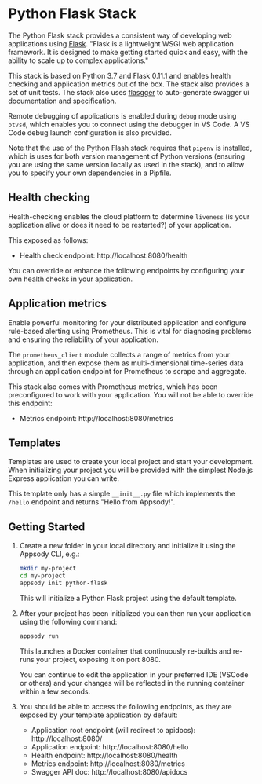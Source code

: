 # Python Flask Stack

The Python Flask stack provides a consistent way of developing web applications using [Flask](http://flask.pocoo.org). "Flask is a lightweight WSGI web application framework. It is designed to make getting started quick and easy, with the ability to scale up to complex applications."

This stack is based on Python 3.7 and Flask 0.11.1 and enables health checking and application metrics out of the box. The stack also provides a set of unit tests. The stack also uses [flasgger](https://github.com/rochacbruno-archive/flasgger) to auto-generate swagger ui
documentation and specification.

Remote debugging of applications is enabled during `debug` mode using `ptvsd`, which enables you to connect using the debugger in VS Code. A VS Code debug launch configuration is also provided.

Note that the use of the Python Flash stack requires that `pipenv` is installed, which is uses for both version management of Python versions (ensuring you are using the same version locally as used in the stack), and to allow you to specify your own dependencies in a Pipfile.

## Health checking

Health-checking enables the cloud platform to determine `liveness` (is your application alive or does it need to be restarted?) of your application.

 This exposed as follows:

- Health check endpoint: http://localhost:8080/health

You can override or enhance the following endpoints by configuring your own health checks in your application.

## Application metrics

Enable powerful monitoring for your distributed application and configure rule-based alerting using Prometheus. This is vital for diagnosing problems and ensuring the reliability of your application.

The `prometheus_client` module collects a range of metrics from your application, and then expose them as multi-dimensional time-series data through an application endpoint for Prometheus to scrape and aggregate.

This stack also comes with Prometheus metrics, which has been preconfigured to work with your application. You will not be able to override this endpoint:

- Metrics endpoint: http://localhost:8080/metrics

## Templates

Templates are used to create your local project and start your development. When initializing your project you will be provided with the simplest Node.js Express application you can write.

This template only has a simple `__init__.py` file which implements the `/hello` endpoint and returns "Hello from Appsody!".

## Getting Started

1. Create a new folder in your local directory and initialize it using the Appsody CLI, e.g.:

    ```bash
    mkdir my-project
    cd my-project
    appsody init python-flask
    ```

    This will initialize a Python Flask project using the default template.

1. After your project has been initialized you can then run your application using the following command:

    ```bash
    appsody run
    ```

    This launches a Docker container that continuously re-builds and re-runs your project, exposing it on port 8080.

    You can continue to edit the application in your preferred IDE (VSCode or others) and your changes will be reflected in the running container within a few seconds.

1. You should be able to access the following endpoints, as they are exposed by your template application by default:

    - Application root endpoint (will redirect to apidocs): http://localhost:8080/
    - Application endpoint: http://localhost:8080/hello
    - Health endpoint: http://localhost:8080/health
    - Metrics endpoint: http://localhost:8080/metrics
    - Swagger API doc: http://localhost:8080/apidocs